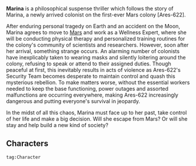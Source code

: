 
**Marina** is a philosophical suspense thriller which follows the story of Marina, a newly arrived colonist on the first-ever Mars colony [Ares-622]. 

After enduring personal tragedy on Earth and an accident on the Moon, Marina agrees to move to [Mars](Mars.md) and work as a Wellness Expert, where she will be conducting physical therapy and personalized training routines for the colony's community of scientists and researchers. However, soon after her arrival, something strange occurs. An alarming number of colonists have inexplicably taken to wearing masks and silently loitering around the colony, refusing to speak or attend to their assigned duties. Though peaceful at first, this inevitably results in acts of violence as Ares-622's Security Team becomes desperate to maintain control and quash this mysterious rebellion. To make matters worse, without the essential workers needed to keep the base functioning, power outages and assorted malfunctions are occurring everywhere, making Ares-622 increasingly dangerous and putting everyone's survival in jeopardy.

In the midst of all this chaos, Marina must face up to her past, take control of her life and make a big decision. Will she escape from Mars? Or will she stay and help build a new kind of society? 

## Characters
```query
tag:Character
```
